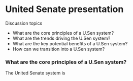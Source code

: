 # United Senate presentation

Discussion topics 
+ What are the core principles of a U.Sen system?
+ What are the trends driving the U.Sen system?
+ What are the key potential benefits of a U.Sen system?
+ How can we transition into a U.Sen system?


### What are the core principles of a U.Sen system?

The United Senate system is
